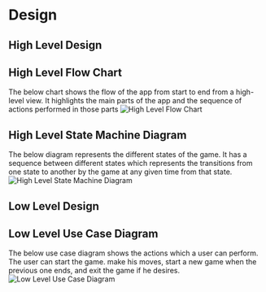 # Design

## High Level Design 
  ## High Level Flow Chart  
  The below chart shows the flow of the app from start to end from a high-level view. It highlights the main parts of the app and the sequence of actions performed in those parts
![High Level Flow Chart](https://user-images.githubusercontent.com/54026778/114264156-e658e980-9a06-11eb-90b9-85e4bae16dc6.jpg)
  
## High Level State Machine Diagram
  The below diagram represents the different states of the game. It has a sequence between different states which represents the transitions from one state to another by the game at any given time from that state.
  ![High Level State Machine Diagram](https://user-images.githubusercontent.com/54026778/114510236-0e895800-9c54-11eb-9faa-c69379ea56bb.png)


## Low Level Design 


  ## Low Level Use Case Diagram
  The below use case diagram shows the actions which a user can perform. The user can start the game. make his moves, start a new game when the previous one ends, and exit the game if he desires.
  ![Low Level Use Case Diagram](https://user-images.githubusercontent.com/54026778/114353219-6491c900-9b8a-11eb-9fa8-ada03193bd8c.png)
